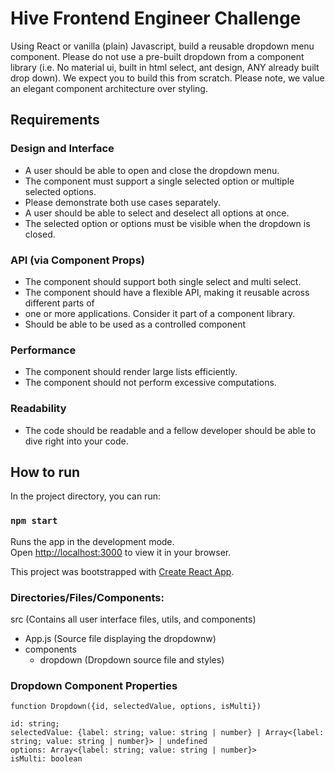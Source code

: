 # Hive Frontend Engineer Challenge

Using React or vanilla (plain) Javascript, build a reusable dropdown menu component. Please
do not use a pre-built dropdown from a component library (i.e. No material ui, built in html
select, ant design, ANY already built drop down). We expect you to build this from scratch.
Please note, we value an elegant component architecture over styling.

## Requirements

### Design and Interface

- A user should be able to open and close the dropdown menu.
- The component must support a single selected option or multiple selected options.
- Please demonstrate both use cases separately.
- A user should be able to select and deselect all options at once.
- The selected option or options must be visible when the dropdown is closed.

### API (via Component Props)

- The component should support both single select and multi select.
- The component should have a flexible API, making it reusable across different parts of
- one or more applications. Consider it part of a component library.
- Should be able to be used as a controlled component

### Performance

- The component should render large lists efficiently.
- The component should not perform excessive computations.

### Readability

- The code should be readable and a fellow developer should be able to dive right into
  your code.

## How to run

In the project directory, you can run:

### `npm start`

Runs the app in the development mode.\
Open [http://localhost:3000](http://localhost:3000) to view it in your browser.

This project was bootstrapped with [Create React App](https://github.com/facebook/create-react-app).

### Directories/Files/Components:

src (Contains all user interface files, utils, and components)

- App.js (Source file displaying the dropdownw)
- components
  - dropdown (Dropdown source file and styles)

### Dropdown Component Properties

```
function Dropdown({id, selectedValue, options, isMulti})

id: string;
selectedValue: {label: string; value: string | number} | Array<{label: string; value: string | number}> | undefined
options: Array<{label: string; value: string | number}>
isMulti: boolean
```
